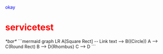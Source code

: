 <style type="text/css">
  h1 {color:red;}

p {color:blue;}
</style>
okay

# servicetest
<i class="foo">
*bar*
</i>
```mermaid
graph LR
A[Square Rect] -- Link text --> B((Circle))
A --> C(Round Rect)
B --> D{Rhombus}
C --> D
```
